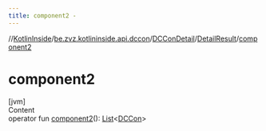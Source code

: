 ```yaml
---
title: component2 -
---
```

//[KotlinInside](../../../index.md)/[be.zvz.kotlininside.api.dccon](../../index.md)/[DCConDetail](../index.md)/[DetailResult](index.md)/[component2](component2.md)



# component2  
[jvm]  
Content  
operator fun [component2](component2.md)(): [List](https://kotlinlang.org/api/latest/jvm/stdlib/kotlin.collections/-list/index.html)<[DCCon](../../../be.zvz.kotlininside.api.type/-d-c-con/index.md)>  



